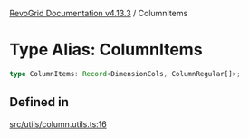 [RevoGrid Documentation v4.13.3](README.md) / ColumnItems

# Type Alias: ColumnItems

```ts
type ColumnItems: Record<DimensionCols, ColumnRegular[]>;
```

## Defined in

[src/utils/column.utils.ts:16](https://github.com/revolist/revogrid/blob/827fce61250cb005ab132b3ed11b8ae836712e7b/src/utils/column.utils.ts#L16)
